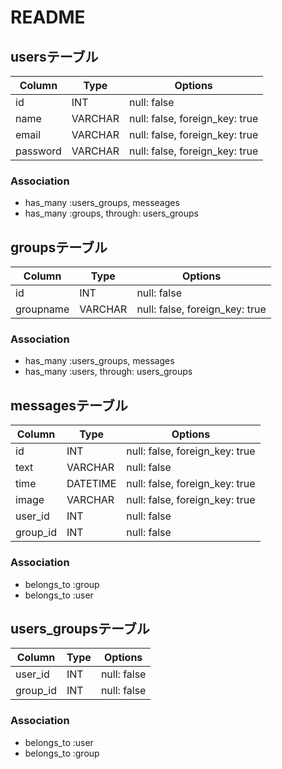# README
## usersテーブル

|Column|Type|Options|
|------|----|-------|
|id|INT|null: false|
|name|VARCHAR|null: false, foreign_key: true|
|email|VARCHAR|null: false, foreign_key: true|
|password|VARCHAR|null: false, foreign_key: true|


### Association
- has_many :users_groups, messeages
- has_many  :groups,  through:  users_groups



## groupsテーブル

|Column|Type|Options|
|------|----|-------|
|id|INT|null: false|
|groupname|VARCHAR|null: false, foreign_key: true|



### Association
- has_many :users_groups, messages
- has_many  :users,  through:  users_groups


## messagesテーブル

|Column|Type|Options|
|------|----|-------|
|id|INT|null: false, foreign_key: true|
|text|VARCHAR|null: false|
|time|DATETIME|null: false, foreign_key: true|
|image|VARCHAR|null: false, foreign_key: true|
|user_id|INT|null: false|
|group_id|INT|null: false|


### Association
- belongs_to :group
- belongs_to :user


## users_groupsテーブル

|Column|Type|Options|
|------|----|-------|
|user_id|INT|null: false|
|group_id|INT|null: false|


### Association
- belongs_to :user
- belongs_to :group
